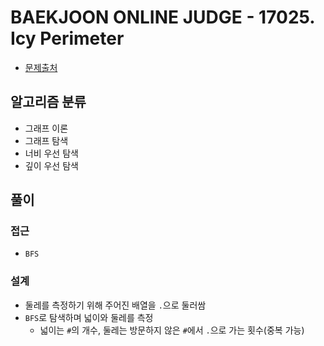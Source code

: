 # BAEKJOON ONLINE JUDGE - 17025. Icy Perimeter

- [문제출처](https://www.acmicpc.net/problem/17025 '17025. Icy Perimeter')

## 알고리즘 분류

- 그래프 이론
- 그래프 탐색
- 너비 우선 탐색
- 깊이 우선 탐색

## 풀이

### 접근

- `BFS`

### 설계

- 둘레를 측정하기 위해 주어진 배열을 `.`으로 둘러쌈
- `BFS`로 탐색하며 넓이와 둘레를 측정
  - 넓이는 `#`의 개수, 둘레는 방문하지 않은 `#`에서 `.`으로 가는 횟수(중복 가능)
